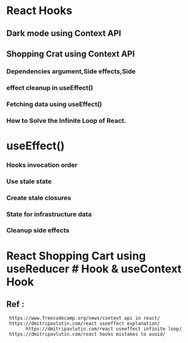 # React Hooks

## Dark mode using  Context API
## Shopping Crat using Context API
### Dependencies argument,Side effects,Side 
### effect cleanup in useEffect()
### Fetching data using useEffect()
### How to Solve the Infinite Loop of React.
# useEffect()
### Hooks invocation order
### Use stale state
### Create stale closures
### State for infrastructure data
### Cleanup side effects
# React Shopping Cart using  useReducer # Hook & useContext Hook

 ## Ref :
     https://www.freecodecamp.org/news/context api in react/
     https://dmitripavlutin.com/react useeffect explanation/
           https://dmitripavlutin.com/react useeffect infinite loop/
     https://dmitripavlutin.com/react hooks mistakes to avoid/


